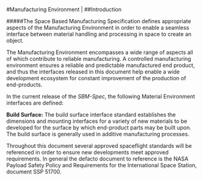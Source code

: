 #Manufacturing Environment |
##Introduction

#####The Space Based Manufacturing Specification defines appropriate aspects of the Manufacturing Environment in order to enable a seamless interface between material handling and processing in space to create an object.

The Manufacturing Environment encompasses a wide range of aspects all of which contribute to reliable manufacturing. A controlled manufacturing environment ensures a reliable and predictable manufactured end product, and thus the interfaces released in this document help enable a wide development ecosystem for constant improvement of the production of end-products. 

In the current release of the _SBM-Spec_, the following Material Environment interfaces are defined:

**Build Surface:** The build surface interface standard establishes the dimensions and mounting interfaces for a variety of new materials to be developed for the surface by which end-product parts may be built upon. The build surface is generally used in additive manufacturing processes. 

Throughout this document several approved spaceflight standards will be referenced in order to ensure new developments meet approved requirements. In general the defacto document to reference is the NASA Payload Safety Policy and Requirements for the International Space Station, document SSP 51700.
